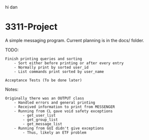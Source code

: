 hi dan
# 3311-Project

A simple messaging program. Current planning is in the docs/ folder.

TODO:

	Finish printing queries and sorting
		- Sort either before printing or after every entry
		- Normally print by sorted user_id
		- List commands print sorted by user_name

	Acceptance Tests (To be done later)

Notes:

	Originally there was an OUTPUT class
		- Handled errors and general printing
		- Received information to print from MESSENGER
		- Running from CL gave void safety exceptions
			- get_user_list
			- get_group_list
			- get_message_list
		- Running from GUI didn't give exceptions
			- Thus, likely an ETF problem
